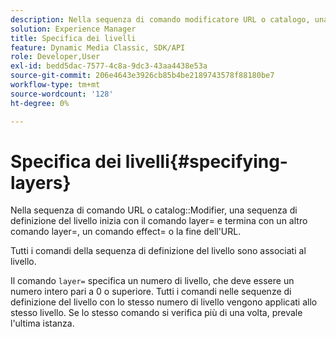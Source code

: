 ```yaml
---
description: Nella sequenza di comando modificatore URL o catalogo, una sequenza di definizione del livello inizia con il comando layer= e termina con un altro comando layer= , un comando effect= o la fine dell'URL.
solution: Experience Manager
title: Specifica dei livelli
feature: Dynamic Media Classic, SDK/API
role: Developer,User
exl-id: bedd5dac-7577-4c8a-9dc3-43aa4438e53a
source-git-commit: 206e4643e3926cb85b4be2189743578f88180be7
workflow-type: tm+mt
source-wordcount: '128'
ht-degree: 0%

---
```


# Specifica dei livelli{#specifying-layers}

Nella sequenza di comando URL o catalog::Modifier, una sequenza di definizione del livello inizia con il comando layer= e termina con un altro comando layer=, un comando effect= o la fine dell&#39;URL.

Tutti i comandi della sequenza di definizione del livello sono associati al livello.

Il comando `layer=` specifica un numero di livello, che deve essere un numero intero pari a 0 o superiore. Tutti i comandi nelle sequenze di definizione del livello con lo stesso numero di livello vengono applicati allo stesso livello. Se lo stesso comando si verifica più di una volta, prevale l&#39;ultima istanza.
